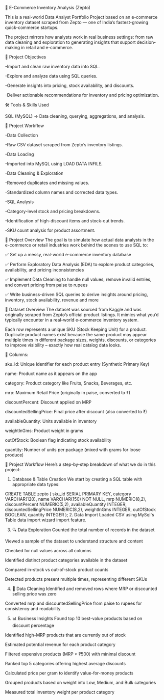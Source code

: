 🛒 E-Commerce Inventory Analysis (Zepto)

This is a real-world Data Analyst Portfolio Project based on an e-commerce inventory dataset scraped from Zepto — one of India’s fastest-growing quick-commerce startups.

The project mirrors how analysts work in real business settings: from raw data cleaning and exploration to generating insights that support decision-making in retail and e-commerce.

🎯 Project Objectives

-Import and clean raw inventory data into SQL.

-Explore and analyze data using SQL queries.

-Generate insights into pricing, stock availability, and discounts.

-Deliver actionable recommendations for inventory and pricing optimization.

🛠️ Tools & Skills Used

SQL (MySQL) → Data cleaning, querying, aggregations, and analysis.

📂 Project Workflow

-Data Collection

-Raw CSV dataset scraped from Zepto’s inventory listings.

-Data Loading

-Imported into MySQL using LOAD DATA INFILE.

-Data Cleaning & Exploration

-Removed duplicates and missing values.

-Standardized column names and corrected data types.

-SQL Analysis

-Category-level stock and pricing breakdowns.

-Identification of high-discount items and stock-out trends.

-SKU count analysis for product assortment.

📌 Project Overview
The goal is to simulate how actual data analysts in the e-commerce or retail industries work behind the scenes to use SQL to:

✅ Set up a messy, real-world e-commerce inventory database

✅ Perform Exploratory Data Analysis (EDA) to explore product categories, availability, and pricing inconsistencies

✅ Implement Data Cleaning to handle null values, remove invalid entries, and convert pricing from paise to rupees

✅ Write business-driven SQL queries to derive insights around pricing, inventory, stock availability, revenue and more

📁 Dataset Overview
The dataset was sourced from Kaggle and was originally scraped from Zepto’s official product listings. It mimics what you’d typically encounter in a real-world e-commerce inventory system.

Each row represents a unique SKU (Stock Keeping Unit) for a product. Duplicate product names exist because the same product may appear multiple times in different package sizes, weights, discounts, or categories to improve visibility – exactly how real catalog data looks.

🧾 Columns:

sku_id: Unique identifier for each product entry (Synthetic Primary Key)

name: Product name as it appears on the app

category: Product category like Fruits, Snacks, Beverages, etc.

mrp: Maximum Retail Price (originally in paise, converted to ₹)

discountPercent: Discount applied on MRP

discountedSellingPrice: Final price after discount (also converted to ₹)

availableQuantity: Units available in inventory

weightInGms: Product weight in grams

outOfStock: Boolean flag indicating stock availability

quantity: Number of units per package (mixed with grams for loose produce)

🔧 Project Workflow
Here’s a step-by-step breakdown of what we do in this project:

1. Database & Table Creation
We start by creating a SQL table with appropriate data types:

CREATE TABLE zepto (
  sku_id SERIAL PRIMARY KEY,
  category VARCHAR(120),
  name VARCHAR(150) NOT NULL,
  mrp NUMERIC(8,2),
  discountPercent NUMERIC(5,2),
  availableQuantity INTEGER,
  discountedSellingPrice NUMERIC(8,2),
  weightInGms INTEGER,
  outOfStock BOOLEAN,
  quantity INTEGER
);
2. Data Import
Loaded CSV using MySql's Table data import wizard import feature.


3. 🔍 Data Exploration
Counted the total number of records in the dataset

Viewed a sample of the dataset to understand structure and content

Checked for null values across all columns

Identified distinct product categories available in the dataset

Compared in-stock vs out-of-stock product counts

Detected products present multiple times, representing different SKUs

4. 🧹 Data Cleaning
Identified and removed rows where MRP or discounted selling price was zero

Converted mrp and discountedSellingPrice from paise to rupees for consistency and readability

5. 📊 Business Insights
Found top 10 best-value products based on discount percentage

Identified high-MRP products that are currently out of stock

Estimated potential revenue for each product category

Filtered expensive products (MRP > ₹500) with minimal discount

Ranked top 5 categories offering highest average discounts

Calculated price per gram to identify value-for-money products

Grouped products based on weight into Low, Medium, and Bulk categories

Measured total inventory weight per product category
